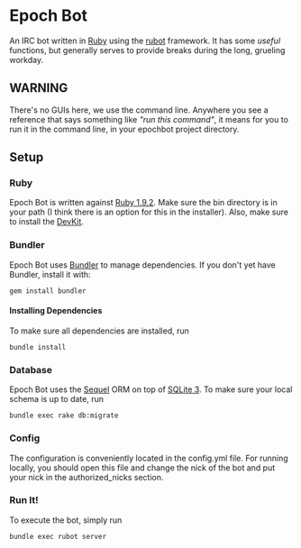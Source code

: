 # Epoch Bot

An IRC bot written in [Ruby](http://www.ruby-lang.org/en/) using the [rubot](https://github.com/thorncp/rubot) framework. It has some _useful_ functions, but generally serves to provide breaks during the long, grueling workday.

## WARNING

There's no GUIs here, we use the command line. Anywhere you see a reference that says something like *"run this command"*, it means for you to run it in the command line, in your epochbot project directory.

## Setup

### Ruby

Epoch Bot is written against [Ruby 1.9.2](http://rubyinstaller.org/downloads/). Make sure the bin directory is in your path (I think there is an option for this in the installer). Also, make sure to install the [DevKit](http://rubyinstaller.org/downloads/).

### Bundler

Epoch Bot uses [Bundler](http://gembundler.com/) to manage dependencies. If you don't yet have Bundler, install it with:

    gem install bundler

#### Installing Dependencies

To make sure all dependencies are installed, run

    bundle install

### Database

Epoch Bot uses the [Sequel](http://sequel.rubyforge.org/) ORM on top of [SQLite 3](http://www.sqlite.org/). To make sure your local schema is up to date, run

    bundle exec rake db:migrate

### Config

The configuration is conveniently located in the config.yml file. For running locally, you should open this file and change the nick of the bot and put your nick in the authorized_nicks section.

### Run It!

To execute the bot, simply run

    bundle exec rubot server
